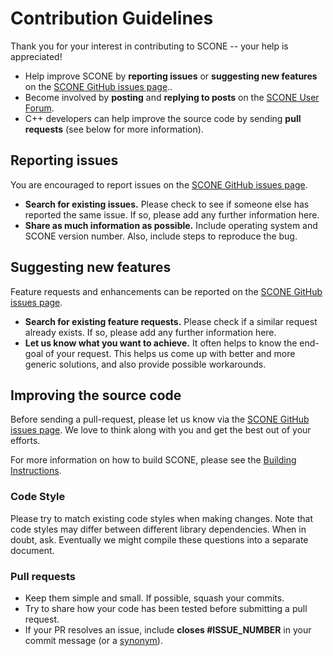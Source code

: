 # Contribution Guidelines

Thank you for your interest in contributing to SCONE -- your help is appreciated!

  * Help improve SCONE by **reporting issues** or **suggesting new features** on the [SCONE GitHub issues page](https://github.com/opensim-org/SCONE/issues)..
  * Become involved by **posting** and **replying to posts** on the [SCONE User Forum](https://simtk.org/plugins/phpBB/indexPhpbb.php?group_id=1180&pluginname=phpBB).
  * C++ developers can help improve the source code by sending **pull requests** (see below for more information).

## Reporting issues

You are encouraged to report issues on the [SCONE GitHub issues page](https://github.com/opensim-org/SCONE/issues).

- **Search for existing issues.** Please check to see if someone else has reported the same issue. If so, please add any further information here.
- **Share as much information as possible.** Include operating system and SCONE version number. Also, include steps to reproduce the bug.

## Suggesting new features

Feature requests and enhancements can be reported on the [SCONE GitHub issues page](https://github.com/opensim-org/SCONE/issues).

* **Search for existing feature requests.** Please check if a similar request already exists. If so, please add any further information here.
* **Let us know what you want to achieve.** It often helps to know the end-goal of your request. This helps us come up with better and more generic solutions, and also provide possible workarounds.

## Improving the source code

Before sending a pull-request, please let us know via the [SCONE GitHub issues page](https://github.com/opensim-org/SCONE/issues). We love to think along with you and get the best out of your efforts.

For more information on how to build SCONE, please see the [Building Instructions](BUILD.md).

### Code Style

Please try to match existing code styles when making changes. Note that code styles may differ between different library dependencies. When in doubt, ask. Eventually we might compile these questions into a separate document.

### Pull requests
- Keep them simple and small. If possible, squash your commits.
- Try to share how your code has been tested before submitting a pull request.
- If your PR resolves an issue, include **closes #ISSUE_NUMBER** in your commit message (or a [synonym](https://help.github.com/articles/closing-issues-via-commit-messages)).
